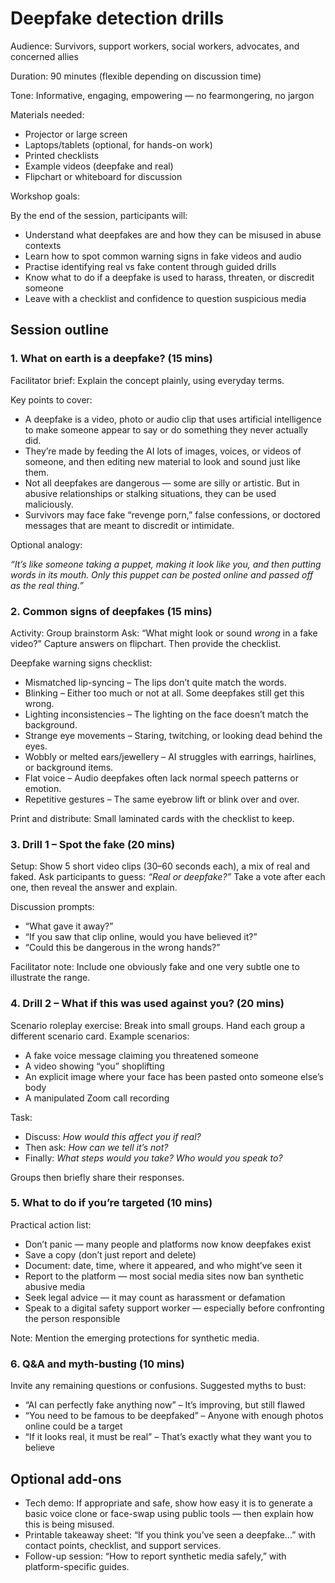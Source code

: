 # Deepfake detection drills

Audience: Survivors, support workers, social workers, advocates, and concerned allies

Duration: 90 minutes (flexible depending on discussion time)

Tone: Informative, engaging, empowering — no fearmongering, no jargon

Materials needed:

* Projector or large screen
* Laptops/tablets (optional, for hands-on work)
* Printed checklists
* Example videos (deepfake and real)
* Flipchart or whiteboard for discussion

Workshop goals:

By the end of the session, participants will:

* Understand what deepfakes are and how they can be misused in abuse contexts
* Learn how to spot common warning signs in fake videos and audio
* Practise identifying real vs fake content through guided drills
* Know what to do if a deepfake is used to harass, threaten, or discredit someone
* Leave with a checklist and confidence to question suspicious media

## Session outline

### 1. What on earth is a deepfake? (15 mins)

Facilitator brief: Explain the concept plainly, using everyday terms.

Key points to cover:

* A deepfake is a video, photo or audio clip that uses artificial intelligence to make someone appear to say or do something they never actually did.
* They’re made by feeding the AI lots of images, voices, or videos of someone, and then editing new material to look and sound just like them.
* Not all deepfakes are dangerous — some are silly or artistic. But in abusive relationships or stalking situations, they can be used maliciously.
* Survivors may face fake “revenge porn,” false confessions, or doctored messages that are meant to discredit or intimidate.

Optional analogy:

*“It’s like someone taking a puppet, making it look like you, and then putting words in its mouth. Only this puppet can be posted online and passed off as the real thing.”*

### 2. Common signs of deepfakes (15 mins)

Activity: Group brainstorm
Ask: “What might look or sound *wrong* in a fake video?”
Capture answers on flipchart. Then provide the checklist.

Deepfake warning signs checklist:

* Mismatched lip-syncing – The lips don’t quite match the words.
* Blinking – Either too much or not at all. Some deepfakes still get this wrong.
* Lighting inconsistencies – The lighting on the face doesn’t match the background.
* Strange eye movements – Staring, twitching, or looking dead behind the eyes.
* Wobbly or melted ears/jewellery – AI struggles with earrings, hairlines, or background items.
* Flat voice – Audio deepfakes often lack normal speech patterns or emotion.
* Repetitive gestures – The same eyebrow lift or blink over and over.

Print and distribute: Small laminated cards with the checklist to keep.

### 3. Drill 1 – Spot the fake (20 mins)

Setup:
Show 5 short video clips (30–60 seconds each), a mix of real and faked.
Ask participants to guess: *“Real or deepfake?”*
Take a vote after each one, then reveal the answer and explain.

Discussion prompts:

* “What gave it away?”
* “If you saw that clip online, would you have believed it?”
* “Could this be dangerous in the wrong hands?”

Facilitator note: Include one obviously fake and one very subtle one to illustrate the range.

### 4. Drill 2 – What if this was used against you? (20 mins)

Scenario roleplay exercise:
Break into small groups. Hand each group a different scenario card. Example scenarios:

* A fake voice message claiming you threatened someone
* A video showing “you” shoplifting
* An explicit image where your face has been pasted onto someone else’s body
* A manipulated Zoom call recording

Task:

* Discuss: *How would this affect you if real?*
* Then ask: *How can we tell it’s not?*
* Finally: *What steps would you take? Who would you speak to?*

Groups then briefly share their responses.

### 5. What to do if you’re targeted (10 mins)

Practical action list:

* Don’t panic — many people and platforms now know deepfakes exist
* Save a copy (don’t just report and delete)
* Document: date, time, where it appeared, and who might’ve seen it
* Report to the platform — most social media sites now ban synthetic abusive media
* Seek legal advice — it may count as harassment or defamation
* Speak to a digital safety support worker — especially before confronting the person responsible

Note: Mention the emerging protections for synthetic media.

### 6. Q\&A and myth-busting (10 mins)

Invite any remaining questions or confusions. Suggested myths to bust:

* “AI can perfectly fake anything now” – It’s improving, but still flawed
* “You need to be famous to be deepfaked” – Anyone with enough photos online could be a target
* “If it looks real, it must be real” – That’s exactly what they want you to believe

## Optional add-ons

* Tech demo: If appropriate and safe, show how easy it is to generate a basic voice clone or face-swap using public tools — then explain how this is being misused.
* Printable takeaway sheet: “If you think you’ve seen a deepfake...” with contact points, checklist, and support services.
* Follow-up session: “How to report synthetic media safely,” with platform-specific guides.
